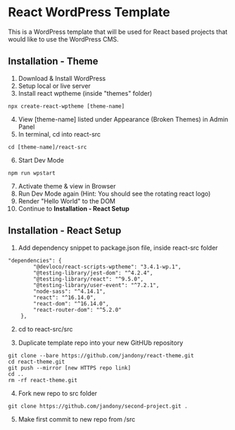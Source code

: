 # React WordPress Template

This is a WordPress template that will be used for React based projects that would like to use the WordPress CMS.

## Installation - Theme

1. Download & Install WordPress
2. Setup local or live server
3. Install react wptheme (inside "themes" folder)

```
npx create-react-wptheme [theme-name]
```

4. View [theme-name] listed under Appearance (Broken Themes) in Admin Panel
5. In terminal, cd into react-src

```
cd [theme-name]/react-src
```

6. Start Dev Mode

```
npm run wpstart
```

7. Activate theme & view in Browser
8. Run Dev Mode again (Hint: You should see the rotating react logo)
9. Render "Hello World" to the DOM
10. Continue to **Installation - React Setup**

## Installation - React Setup

1. Add dependency snippet to package.json file, inside react-src folder

```
"dependencies": {
        "@devloco/react-scripts-wptheme": "3.4.1-wp.1",
        "@testing-library/jest-dom": "^4.2.4",
        "@testing-library/react": "^9.5.0",
        "@testing-library/user-event": "^7.2.1",
        "node-sass": "^4.14.1",
        "react": "^16.14.0",
        "react-dom": "^16.14.0",
        "react-router-dom": "^5.2.0"
    },
```

2. cd to react-src/src

3. Duplicate template repo into your new GitHUb repository

```
git clone --bare https://github.com/jandony/react-theme.git
cd react-theme.git
git push --mirror [new HTTPS repo link]
cd ..
rm -rf react-theme.git
```

4. Fork new repo to src folder

```
git clone https://github.com/jandony/second-project.git .
```

5. Make first commit to new repo from /src
